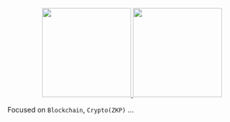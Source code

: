 <p align="center">
<a href="https://github.com/c0np4nn4">
  <img height="180em" src="https://github-readme-stats-eight-theta.vercel.app/api?username=c0np4nn4&show_icons=true&theme=algolia&include_all_commits=true&count_private=true"/>
  <img height="180em" src="https://github-readme-stats-eight-theta.vercel.app/api/top-langs/?username=c0np4nn4&layout=compact&langs_count=10&theme=algolia"/>
</a>
</p>

Focused on `Blockchain`, `Crypto(ZKP)` ...

